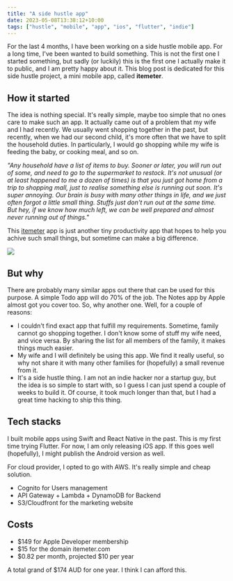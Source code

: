 ```yaml
---
title: "A side hustle app"
date: 2023-05-08T13:38:12+10:00
tags: ["hustle", "mobile", "app", "ios", "flutter", "indie"]
---
```


For the last 4 months, I have been working on a side hustle mobile app. For a long time, I've been wanted to build something. This is not the first one I started something, but sadly (or luckily) this is the first one I actually make it to public, and I am pretty happy about it. This blog post is dedicated for this side hustle project, a mini mobile app, called **itemeter**.

## How it started

The idea is nothing special. It's really simple, maybe too simple that no ones care to make such an app.
It actually came out of a problem that my wife and I had recently. We usually went shopping together in the past, but recently, when we had our second child, it's more often that we have to split the household duties. In particularly, I would go shopping while my wife is feeding the baby, or cooking meal, and so on. 

_"Any household have a list of items to buy. Sooner or later, you will run out of some, and need to go to the supermarket to restock. It's not unusual (or at least happened to me a dozen of times) is that you just got home from a trip to shopping mall, just to realise something else is running out soon. It's super annoying. Our brain is busy with many other things in life, and we just often forgot a little small thing. Stuffs just don't run out at the same time. But hey, if we know how much left, we can be well prepared and almost never running out of things."_

This [itemeter](https://itemeter.com) app is just another tiny productivity app that hopes to help you achive such small things, but sometime can make a big difference.

![](/website.png)

## But why
There are probably many similar apps out there that can be used for this purpose. A simple Todo app will do 70% of the job. The Notes app by Apple almost got you cover too. So, why another one. Well, for a couple of reasons:
- I couldn't find exact app that fulfill my requirements. Sometime, family cannot go shopping together. I don't know some of stuff my wife need, and vice versa. By sharing the list for all members of the family, it makes things much easier.
- My wife and I will definitely be using this app. We find it really useful, so why not share it with many other families for (hopefully) a small revenue from it.
- It's a side hustle thing. I am not an indie hacker nor a startup guy, but the idea is so simple to start with, so I guess I can just spend a couple of weeks to build it. Of course, it took much longer than that, but I had a great time hacking to ship this thing.


## Tech stacks

I built mobile apps using Swift and React Native in the past. This is my first time trying Flutter. For now, I am only releasing iOS app. If this goes well (hopefully), I might publish the Android version as well.

For cloud provider, I opted to go with AWS. It's really simple and cheap solution.
- Cognito for Users management
- API Gateway + Lambda + DynamoDB for Backend
- S3/Cloudfront for the marketing website

## Costs

- $149 for Apple Developer membership
- $15 for the domain itemeter.com
- $0.82 per month, projected $10 per year

A total grand of $174 AUD for one year. I think I can afford this.
